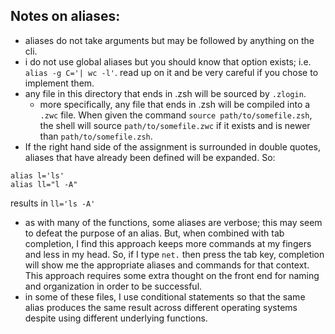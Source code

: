 ## Notes on aliases:

- aliases do not take arguments but may be followed by anything on the cli.
- i do not use global aliases but you should know that option exists; i.e. `alias -g C='| wc -l'`. read up on it and be very careful if you chose to implement them.
- any file in this directory that ends in .zsh will be sourced by `.zlogin`.
  * more specifically, any file that ends in .zsh will be compiled into a `.zwc` file. When given the command `source path/to/somefile.zsh`, the shell will source `path/to/somefile.zwc` if it exists and is newer than `path/to/somefile.zsh`.
- If the right hand side of the assignment is surrounded in double quotes, aliases that have already been defined will be expanded.
  So:
```shell
alias l='ls'
alias ll="l -A"
```
  results in `ll='ls -A'`
-  as with many of the functions, some aliases are verbose; this may seem to defeat the purpose of an alias. But, when combined with tab completion, I find this approach keeps more commands at my fingers and less in my head.  So, if I type `net.` then press the tab key, completion will show me the appropriate aliases and commands for that context. This approach requires some extra thought on the front end for naming and organization in order to be successful.
-  in some of these files, I use conditional statements so that the same alias produces the same result across different operating systems despite using different underlying functions.
